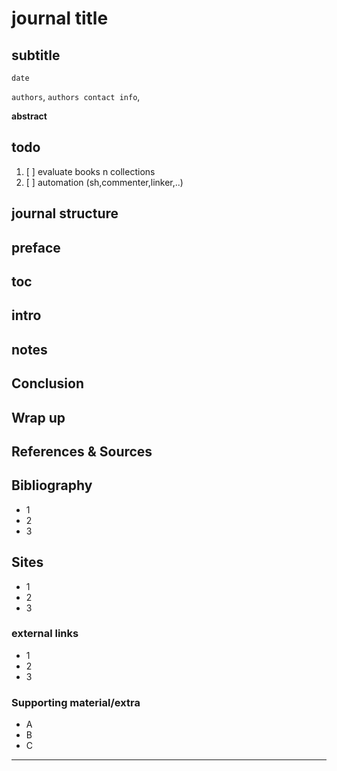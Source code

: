 # journal title

## subtitle

`date`

`authors`,
`authors contact info`,

**abstract**

## todo
1. [ ] evaluate books n collections
2. [ ] automation (sh,commenter,linker,..)


## journal structure


## preface

## toc

## intro

## notes

## Conclusion


## Wrap up

## References & Sources

## Bibliography
- 1
- 2
- 3


## Sites
- 1
- 2
- 3

### external links
- 1
- 2
- 3



### Supporting material/extra
- A
- B
- C


---
